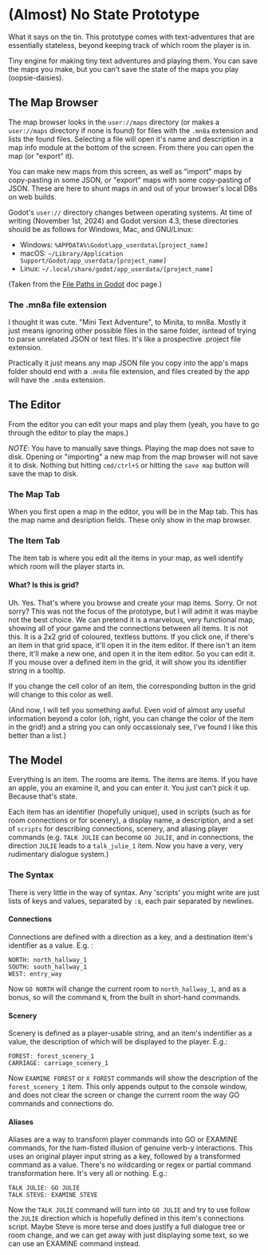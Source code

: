 # (Almost) No State Prototype
What it says on the tin. This prototype comes with text-adventures that are essentially stateless, beyond keeping track of which room the player is in.

Tiny engine for making tiny text adventures and playing them. You can save the maps you make, but you can't save the state of the maps you play (oopsie-daisies).

## The Map Browser

The map browser looks in the `user://maps` directory (or makes a `user://maps` directory if none is found) for files with the `.mn8a` extension and lists the found files. Selecting a file will open it's name and description in a map info module at the bottom of the screen. From there you can open the map (or "export" it).

You can make new maps from this screen, as well as "import" maps by copy-pasting in some JSON, or "export" maps with some copy-pasting of JSON. These are here to shunt maps in and out of your browser's local DBs on web builds.

Godot's `user://` directory changes between operating systems. At time of writing (November 1st, 2024) and Godot version 4.3, these directories should be as follows for Windows, Mac, and GNU/Linux:

- Windows: `%APPDATA%\Godot\app_userdata\[project_name]`
- macOS: `~/Library/Application Support/Godot/app_userdata/[project_name]`
- Linux: `~/.local/share/godot/app_userdata/[project_name]`

(Taken from the [File Paths in Godot](https://docs.godotengine.org/en/4.3/tutorials/io/data_paths.html) doc page.)

### The .mn8a file extension
I thought it was cute. "Mini Text Adventure", to Minita, to mn8a. Mostly it just means ignoring other possible files in the same folder, isntead of trying to parse unrelated JSON or text files. It's like a prospective .project file extension.

Practically it just means any map JSON file you copy into the app's maps folder should end with a `.mn8a` file extension, and files created by the app will have the `.mn8a` extension.

## The Editor

From the editor you can edit your maps and play them (yeah, you have to go through the editor to play the maps.)

*NOTE*: You have to manually save things. Playing the map does not save to disk. Opening or "importing" a new map from the map browser will not save it to disk. Nothing but hitting `cmd/ctrl+S` or hitting the `save map` button will save the map to disk.

### The Map Tab

When you first open a map in the editor, you will be in the Map tab. This has the map name and desription fields. These only show in the map browser.

### The Item Tab

The item tab is where you edit all the items in your map, as well identify which room will the player starts in.

#### What? Is this is grid?
Uh. Yes. That's where you browse and create your map items. Sorry. Or not sorry? This was not the focus of the prototype, but I will admit it was maybe not the best choice. We can pretend it is a marvelous, very functional map, showing all of your game and the connections between all items. It is not this. It is a 2x2 grid of coloured, textless buttons. If you click one, if there's an item in that grid space, it'll open it in the item editor. If there isn't an item there, it'll make a new one, and open it in the item editor. So you can edit it. If you mouse over a defined item in the grid, it will show you its identifier string in a tooltip.

If you change the cell color of an item, the corresponding button in the grid will change to this color as well.

(And now, I will tell you something awful. Even void of almost any useful information beyond a color (oh, right, you can change the color of the item in the grid!) and a string you can only occassionaly see, I've found I like this better than a list.)

## The Model
Everything is an item.
The rooms are items. The items are items. If you have an apple, you an examine it, and you can enter it. You just can't pick it up. Because that's state.

Each item has an identifier (hopefully unique), used in scripts (such as for room connections or for scenery), a display name, a description, and a set of `scripts` for describing connections, scenery, and aliasing player commands (e.g. `TALK JULIE` can become `GO JULIE`, and in connections, the direction `JULIE` leads to a `talk_julie_1` item. Now you have a very, very rudimentary dialogue system.)

### The Syntax
There is very little in the way of syntax. Any 'scripts' you might write are just lists of keys and values, separated by `:`s, each pair separated by newlines.

#### Connections

Connections are defined with a direction as a key, and a destination item's identifier as a value. E.g. :
```
NORTH: north_hallway_1
SOUTH: south_hallway_1
WEST: entry_way
```
Now `GO NORTH` will change the current room to `north_hallway_1`, and as a bonus, so will the command `N`, from the built in short-hand commands.

#### Scenery

Scenery is defined as a player-usable string, and an item's indentifier as a value, the description of which will be displayed to the player. E.g.:
```
FOREST: forest_scenery_1
CARRIAGE: carriage_scenery_1
```

Now `EXAMINE FOREST` or `X FOREST` commands will show the description of the `forest_scenery_1` item. This only appends output to the console window, and does not clear the screen or change the current room the way GO commands and connections do.

#### Aliases

Aliases are a way to transform player commands into GO or EXAMINE commands, for the ham-fisted illusion of genuine verb-y interactions. This uses an original player input string as a key, followed by a transformed command as a value. There's no wildcarding or regex or partial command transformation here. It's very all or nothing. E.g.:
```
TALK JULIE: GO JULIE
TALK STEVE: EXAMINE STEVE
```

Now the `TALK JULIE` command will turn into `GO JULIE` and try to use follow the `JULIE` direction which is hopefully defined in this item's connections script. Maybe Steve is more terse and does justify a full dialogue tree or room change, and we can get away with just displaying some text, so we can use an EXAMINE command instead.
